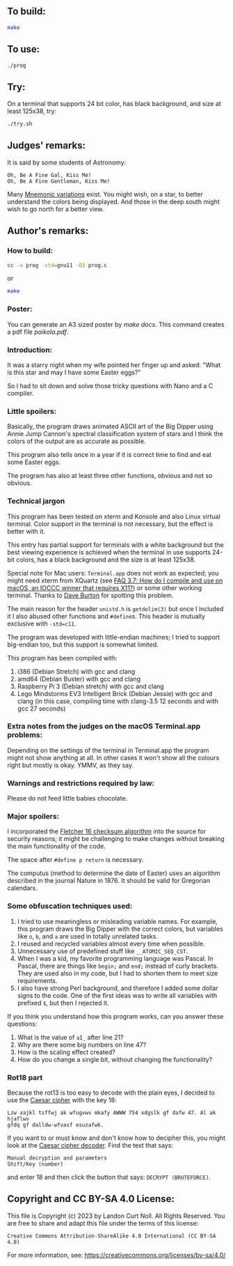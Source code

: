 ## To build:

```sh
make
```


## To use:

```sh
./prog
```


## Try:

On a terminal that supports 24 bit color, has black background, and size at
least 125x38, try:

```sh
./try.sh
```


## Judges' remarks:

It is said by some students of Astronomy:

```
Oh, Be A Fine Gal, Kiss Me!
Oh, Be A Fine Gentleman, Kiss Me!
```

Many [Mnemonic variations](http://www.star.ucl.ac.uk/%7Epac/obafgkmrns.html) exist.
You might wish, on a star, to better understand the colors being displayed.
And those in the deep south might wish to go north for a better view.


## Author's remarks:

### How to build:

```sh
cc -o prog -std=gnu11 -O3 prog.c
```

or

```sh
make
```

### Poster:

You can generate an A3 sized poster by _make docs_. This command creates a pdf
file _poikola.pdf_.


### Introduction:

It was a starry night when my wife pointed her finger up and asked: "What is
this star and may I have some Easter eggs?"

So I had to sit down and solve those tricky questions with Nano and a C
compiler.


### Little spoilers:

Basically, the program draws animated ASCII art of the Big Dipper using Annie
Jump Cannon's spectral classification system of stars and I think the colors of
the output are as accurate as possible.

This program also tells once in a year if it is correct time to find and eat
some Easter eggs.

The program has also at least three other functions, obvious and not so obvious.


### Technical jargon

This program has been tested on xterm and Konsole and also Linux virtual
terminal. Color support in the terminal is not necessary, but the effect is
better with it.

This entry has partial support for terminals with a white background but the
best viewing experience is achieved when the terminal in use supports 24-bit
colors, has a black background and the size is at least 125x38.

Special note for Mac users: `Terminal.app` does not work as expected; you might
need xterm from XQuartz (see [FAQ 3.7: How do I compile and use on macOS, an
IOCCC winner that requires X11?](/faq.md#X11macos)) or some other working
terminal. Thanks to [Dave Burton](/authors.html#Dave_Burton) for spotting this
problem.

The main reason for the header `unistd.h` is `getdelim(3)` but once I included it
I also abused other functions and `#define`s. This header is mutually exclusive
with `-std=c11`.

The program was developed with little-endian machines; I tried to support
big-endian too, but this support is somewhat limited.

This program has been compiled with:

1. i386 (Debian Stretch) with gcc and clang
2. amd64 (Debian Buster) with gcc and clang
3. Raspberry Pi 3 (Debian stretch) with gcc and clang
4. Lego Mindstorms EV3 Intelligent Brick (Debian Jessie) with gcc and clang (in
this case, compiling time with clang-3.5 12 seconds and with gcc 27 seconds)


### Extra notes from the judges on the macOS Terminal.app problems:

Depending on the settings of the terminal in Terminal.app the program might not
show anything at all. In other cases it won't show all the colours right but
mostly is okay. YMMV, as they say.


### Warnings and restrictions required by law:

Please do not feed little babies chocolate.


### Major spoilers:

I incorporated the [Fletcher 16 checksum
algorithm](https://en.wikipedia.org/wiki/Fletcher%27s_checksum) into the source
for security reasons; it might be challenging to make changes without breaking
the main functionality of the code.

The space after `#define p return` is necessary.

The computus (method to determine the date of Easter) uses an algorithm
described in the journal Nature in 1876. It should be valid for Gregorian
calendars.


### Some obfuscation techniques used:

1. I tried to use meaningless or misleading variable names. For example, this
program draws the Big Dipper with the correct colors, but variables like `o`,
`b`, and `a` are used in totally unrelated tasks.
2. I reused and recycled variables almost every time when possible.
3. Unnecessary use of predefined stuff like `__ATOMIC_SEQ_CST`.
4. When I was a kid, my favorite programming language was Pascal. In Pascal,
there are things like `begin;` and `end;` instead of curly brackets. They are
used also in my code, but I had to shorten them to meet size requirements.
5. I also have strong Perl background, and therefore I added some dollar signs
to the code. One of the first ideas was to write all variables with prefixed
`$`, but then I rejected it.

If you think you understand how this program works, can you answer these
questions:

1. What is the value of `aI_` after line 21?
2. Why are there some big numbers on line 47?
3. How is the scaling effect created?
4. How do you change a single bit, without changing the functionality?


### Rot18 part

Because the rot13 is too easy to decode with the plain eyes, I decided to use
the [Caesar cipher](https://en.wikipedia.org/wiki/Caesar_cipher) with the key
18:

    Lzw xajkl tsffwj ak wfugvwv mkafy AWWW 754 xdgslk gf dafw 47. Al ak hjaflwv
    gfdq gf dalldw-wfvasf esuzafwk.

If you want to or must know and don't know how to decipher this, you might look
at the [Caesar cipher decoder](https://www.dcode.fr/caesar-cipher). Find the
text that says:

```
Manual decryption and parameters
Shift/Key (number)
```

and enter 18 and then click the button that says: `DECRYPT (BRUTEFORCE)`.


## Copyright and CC BY-SA 4.0 License:

This file is Copyright (c) 2023 by Landon Curt Noll.  All Rights Reserved.
You are free to share and adapt this file under the terms of this license:

    Creative Commons Attribution-ShareAlike 4.0 International (CC BY-SA 4.0)

For more information, see: https://creativecommons.org/licenses/by-sa/4.0/
